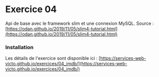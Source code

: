 # Exercice 04
Api de base avec le framework slim et une connexion MySQL.
Source : [https://odan.github.io/2019/11/05/slim4-tutorial.html](https://odan.github.io/2019/11/05/slim4-tutorial.html)

### Installation
Les détails de l'exercice sont disponible ici : [https://services-web-victo.github.io/exercices/04_imdb/](https://services-web-victo.github.io/exercices/04_imdb/)
